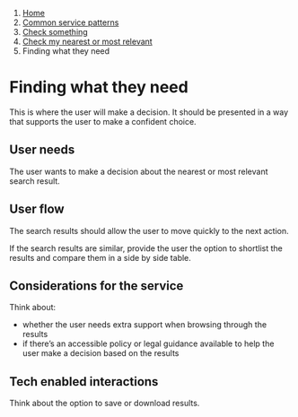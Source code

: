 1.  [Home](/docs/core/contents)
2.	[Common service patterns](/docs/core/common-service-patterns/overview)
3.  [Check something](/docs/core/common-service-patterns/service-patterns/check-something/overview)
4.  [Check my nearest or most relevant](/docs/core/common-service-patterns/service-patterns/check-something/check-my-nearest/overview)
5.  Finding what they need

# Finding what they need
This is where the user will make a decision. It should be presented in a way that supports the user to make a confident choice. 

## User needs

The user wants to make a decision about the nearest or most relevant search result.

## User flow

The search results should allow the user to move quickly to the next action. 

If the search results are similar, provide the user the option to shortlist the results and compare them in a side by side table.

## Considerations for the service

Think about:

* whether the user needs extra support when browsing through the results
* if there’s an accessible policy or legal guidance available to help the user make a decision based on the results

## Tech enabled interactions 

Think about the option to save or download results.
